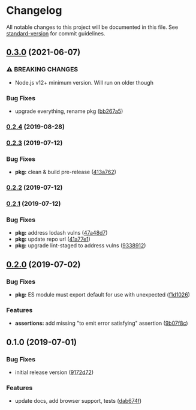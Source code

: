 # Changelog

All notable changes to this project will be documented in this file. See [standard-version](https://github.com/conventional-changelog/standard-version) for commit guidelines.

## [0.3.0](https://github.com/boneskull/unexpected-rxjs/compare/v0.2.4...v0.3.0) (2021-06-07)

### ⚠ BREAKING CHANGES

- Node.js v12+ minimum version. Will run on older though

### Bug Fixes

- upgrade everything, rename pkg ([bb267a5](https://github.com/boneskull/unexpected-rxjs/commit/bb267a5854b81b085d021ccae78ed808609e4865))

### [0.2.4](https://github.com/IBM/unexpected-rxjs/compare/v0.2.3...v0.2.4) (2019-08-28)

### [0.2.3](https://github.com/IBM/unexpected-rxjs/compare/v0.2.2...v0.2.3) (2019-07-12)

### Bug Fixes

- **pkg:** clean & build pre-release ([413a762](https://github.com/IBM/unexpected-rxjs/commit/413a762))

### [0.2.2](https://github.com/IBM/unexpected-rxjs/compare/v0.2.1...v0.2.2) (2019-07-12)

### [0.2.1](https://github.com/IBM/unexpected-rxjs/compare/v0.2.0...v0.2.1) (2019-07-12)

### Bug Fixes

- **pkg:** address lodash vulns ([47a48d7](https://github.com/IBM/unexpected-rxjs/commit/47a48d7))
- **pkg:** update repo url ([41a77e1](https://github.com/IBM/unexpected-rxjs/commit/41a77e1))
- **pkg:** upgrade lint-staged to address vulns ([9338912](https://github.com/IBM/unexpected-rxjs/commit/9338912))

## [0.2.0](https://github.com/IBM/unexpected-rxjs/compare/v0.1.0...v0.2.0) (2019-07-02)

### Bug Fixes

- **pkg:** ES module must export default for use with unexpected ([f1d1026](https://github.com/IBM/unexpected-rxjs/commit/f1d1026))

### Features

- **assertions:** add missing "to emit error satisfying" assertion ([9b07f8c](https://github.com/IBM/unexpected-rxjs/commit/9b07f8c))

## 0.1.0 (2019-07-01)

### Bug Fixes

- initial release version ([9172d72](https://github.com/IBM/unexpected-rxjs/commit/9172d72))

### Features

- update docs, add browser support, tests ([dab674f](https://github.com/IBM/unexpected-rxjs/commit/dab674f))
